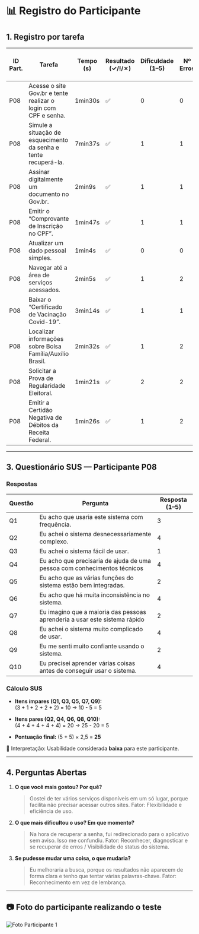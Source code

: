 # 📊 Registro do Participante 

## 1. Registro por tarefa
| ID Part. | Tarefa | Tempo (s) | Resultado (✓/!/✗) | Dificuldade (1–5) | Nº Erros | Nº Pedidos de Ajuda | Observações |
|----------|--------|-----------|--------------------|-------------------|----------|---------------------|-------------|
| P08 | Acesse o site Gov.br e tente realizar o login com CPF e senha. | 1min30s | ✅ | 0 | 0 | 0 | - |
| P08 | Simule a situação de esquecimento da senha e tente recuperá-la. | 7min37s | ✅ | 1 | 1 | 1 | - |
| P08 | Assinar digitalmente um documento no Gov.br. | 2min9s | ✅ | 1 | 1 | 1 | - |
| P08 | Emitir o “Comprovante de Inscrição no CPF”. | 1min47s | ✅ | 1 | 1 | 0 | - |
| P08 | Atualizar um dado pessoal simples. | 1min4s |✅ | 0 | 0 | 0 | - |
| P08 | Navegar até a área de serviços acessados. | 2min5s | ✅ | 1 | 2 | 0 |- |
| P08 | Baixar o “Certificado de Vacinação Covid-19”. | 3min14s | ✅ | 1 | 1 | 1 | -|
| P08 | Localizar informações sobre Bolsa Família/Auxílio Brasil. | 2min32s | ✅ | 1 | 2 | 1 | - |
| P08 | Solicitar a Prova de Regularidade Eleitoral. | 1min21s |✅| 2 | 2 | 1 | - |
| P08 | Emitir a Certidão Negativa de Débitos da Receita Federal. | 1min26s | ✅ | 1 | 2 | 0 | - |

---

## 3. Questionário SUS — Participante P08

### Respostas
| Questão | Pergunta                                                                 | Resposta (1–5) |
|---------|---------------------------------------------------------------------------|----------------|
| Q1      | Eu acho que usaria este sistema com frequência.                          | 3              |
| Q2      | Eu achei o sistema desnecessariamente complexo.                          | 4              |
| Q3      | Eu achei o sistema fácil de usar.                                        | 1              |
| Q4      | Eu acho que precisaria de ajuda de uma pessoa com conhecimentos técnicos | 4              |
| Q5      | Eu acho que as várias funções do sistema estão bem integradas.           | 2              |
| Q6      | Eu acho que há muita inconsistência no sistema.                          | 4              |
| Q7      | Eu imagino que a maioria das pessoas aprenderia a usar este sistema rápido | 2            |
| Q8      | Eu achei o sistema muito complicado de usar.                             | 4          |
| Q9      | Eu me senti muito confiante usando o sistema.                            | 2              |
| Q10     | Eu precisei aprender várias coisas antes de conseguir usar o sistema.    | 4            |

### Cálculo SUS
- **Itens ímpares (Q1, Q3, Q5, Q7, Q9):**  
  (3 + 1 + 2 + 2 + 2) = 10 → 10 - 5 = 5  

- **Itens pares (Q2, Q4, Q6, Q8, Q10):**  
  (4 + 4 + 4 + 4 + 4) = 20 → 25 - 20 = 5  

- **Pontuação final:** (5 + 5) × 2,5 = **25**

📌 Interpretação: Usabilidade considerada **baixa** para este participante.

---

## 4. Perguntas Abertas 

1. **O que você mais gostou? Por quê?**  
   > Gostei de ter vários serviços disponíveis em um só lugar, porque facilita não precisar acessar outros sites.
Fator: Flexibilidade e eficiência de uso.  

2. **O que mais dificultou o uso? Em que momento?**  
   > Na hora de recuperar a senha, fui redirecionado para o aplicativo sem aviso. Isso me confundiu.
Fator: Reconhecer, diagnosticar e se recuperar de erros / Visibilidade do status do sistema.

3. **Se pudesse mudar uma coisa, o que mudaria?**  
   > Eu melhoraria a busca, porque os resultados não aparecem de forma clara e tenho que tentar várias palavras-chave.
Fator: Reconhecimento em vez de lembrança.  

---


## 📷 Foto do participante realizando o teste

![Foto Participante 1](https://github.com/user-attachments/assets/3235b726-21bd-4429-a60b-f39ad87a2880)

